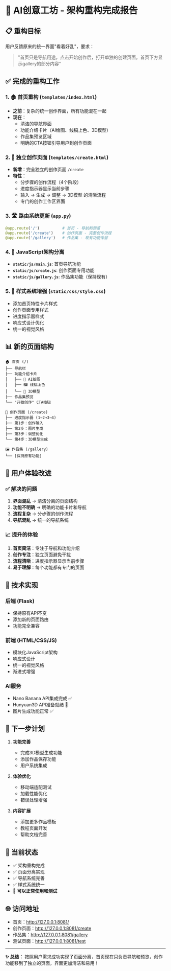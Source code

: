 # 🎨 AI创意工坊 - 架构重构完成报告

## 📋 重构目标
用户反馈原来的统一界面"看着好乱"，要求：
> "首页只是导航用途，点击开始创作后，打开单独的创建页面。首页下方显示gallery的部分内容"

## ✅ 完成的重构工作

### 1. 🏠 首页重构 (`templates/index.html`)
- **之前**：复杂的统一创作界面，所有功能混在一起
- **现在**：
  - 清洁的导航界面
  - 功能介绍卡片（AI绘图、线稿上色、3D模型）
  - 作品集预览区域
  - 明确的CTA按钮引导用户到创作页面

### 2. 🎨 独立创作页面 (`templates/create.html`)
- **新增**：完全独立的创作页面 `/create`
- **特性**：
  - 分步骤的创作流程（4个阶段）
  - 进度指示器显示当前步骤
  - 输入 → 生成 → 调整 → 3D模型 的清晰流程
  - 专门的创作工作区界面

### 3. 🛣️ 路由系统更新 (`app.py`)
```python
@app.route('/')          # 首页 - 导航和预览
@app.route('/create')    # 创作页面 - 完整创作流程  
@app.route('/gallery')   # 作品集 - 现有功能保留
```

### 4. 📱 JavaScript架构分离
- **`static/js/main.js`**: 首页导航功能
- **`static/js/create.js`**: 创作页面专用功能
- **`static/js/gallery.js`**: 作品集功能（保持现有）

### 5. 🎨 样式系统增强 (`static/css/style.css`)
- 添加首页特性卡片样式
- 创作页面专用样式
- 进度指示器样式
- 响应式设计优化
- 统一的视觉风格

## 📊 新的页面结构

```
🏠 首页 (/)
├── 导航栏
├── 功能介绍卡片
│   ├── 🎨 AI绘图
│   ├── 🖼️ 线稿上色  
│   └── 🧊 3D模型
├── 作品集预览
└── "开始创作" CTA按钮

🎨 创作页面 (/create)  
├── 进度指示器 (1→2→3→4)
├── 第1步：创作输入
├── 第2步：图片生成
├── 第3步：调整优化
└── 第4步：3D模型生成

🖼️ 作品集 (/gallery)
└── [保持原有功能]
```

## 🚀 用户体验改进

### ✅ 解决的问题
1. **界面混乱** → 清洁分离的页面结构
2. **功能不明确** → 明确的功能卡片和导航
3. **流程复杂** → 分步骤的创作流程
4. **导航混乱** → 统一的导航系统

### 📈 提升的体验
1. **首页简洁**：专注于导航和功能介绍
2. **创作专注**：独立页面避免干扰
3. **流程清晰**：进度指示器显示当前步骤
4. **易于理解**：每个功能都有专门的页面

## 🔧 技术实现

### 后端 (Flask)
- 保持原有API不变
- 添加新的页面路由
- 功能完全兼容

### 前端 (HTML/CSS/JS)
- 模块化JavaScript架构
- 响应式设计
- 统一的视觉风格
- 渐进式增强

### AI服务
- Nano Banana API集成完成 ✅
- Hunyuan3D API准备就绪 🚧
- 图片生成功能正常 ✅

## 🎯 下一步计划

1. **功能完善**
   - 完成3D模型生成功能
   - 添加作品保存功能
   - 用户系统集成

2. **体验优化**
   - 移动端适配测试
   - 加载性能优化
   - 错误处理增强

3. **内容扩展**
   - 添加更多作品模板
   - 教程页面开发
   - 帮助文档完善

## 📱 当前状态
- ✅ 架构重构完成
- ✅ 页面分离实现
- ✅ 导航系统完善
- ✅ 样式系统统一
- 🚀 **可以正常使用和测试**

## 🌐 访问地址
- 首页：http://127.0.0.1:8081/
- 创作页面：http://127.0.0.1:8081/create
- 作品集：http://127.0.0.1:8081/gallery
- 测试页面：http://127.0.0.1:8081/test

---

**✨ 总结：** 按照用户需求成功实现了页面分离，首页现在只负责导航和预览，创作功能移到了独立的页面，界面更加清洁和易用！